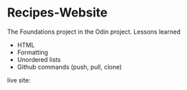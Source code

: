 # Recipes-Website

The Foundations project in the Odin project. 
Lessons learned 
- HTML
- Formatting
- Unordered lists
- Github commands (push, pull, clone)

live site: 
